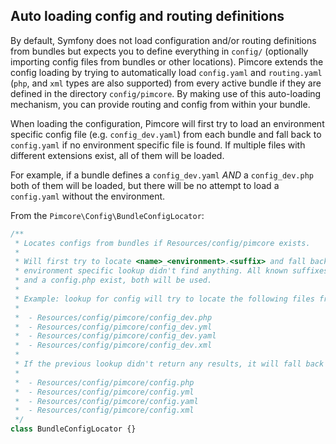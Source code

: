 ## Auto loading config and routing definitions

By default, Symfony does not load configuration and/or routing definitions from bundles but expects you to define everything
in `config/` (optionally importing config files from bundles or other locations). Pimcore extends the config loading
by trying to automatically load `config.yaml` and `routing.yaml` (`php`, and `xml` types are also supported) from every active
bundle if they are defined in the directory `config/pimcore`. By making use of this auto-loading mechanism,
you can provide routing and config from within your bundle.

When loading the configuration, Pimcore will first try to load an environment specific config file (e.g. `config_dev.yaml`)
from each bundle and fall back to `config.yaml` if no environment specific file is found. If multiple files with different
extensions exist, all of them will be loaded.

For example, if a bundle defines a `config_dev.yaml` *AND* a `config_dev.php` both of them will be loaded, but there will be
no attempt to load a `config.yaml` without the environment. 

From the `Pimcore\Config\BundleConfigLocator`:

```php
/**
 * Locates configs from bundles if Resources/config/pimcore exists.
 *
 * Will first try to locate <name>_<environment>.<suffix> and fall back to <name>.<suffix> if the
 * environment specific lookup didn't find anything. All known suffixes are searched, so e.g. if a config.yaml
 * and a config.php exist, both will be used.
 *
 * Example: lookup for config will try to locate the following files from every bundle (will return all files it finds):
 *
 *  - Resources/config/pimcore/config_dev.php
 *  - Resources/config/pimcore/config_dev.yml
 *  - Resources/config/pimcore/config_dev.yaml
 *  - Resources/config/pimcore/config_dev.xml
 *
 * If the previous lookup didn't return any results, it will fall back to:
 *
 *  - Resources/config/pimcore/config.php
 *  - Resources/config/pimcore/config.yml
 *  - Resources/config/pimcore/config.yaml
 *  - Resources/config/pimcore/config.xml
 */
class BundleConfigLocator {}
```
